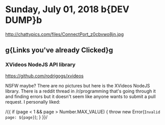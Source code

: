 # Sunday, July 01, 2018 b{DEV DUMP}b

<http://chattypics.com/files/ConnectPort_z0cbvwo8jn.jpg>

## g{Links you've already Clicked}g

### XVideos NodeJS API library

<https://github.com/rodrigogs/xvideos>

NSFW maybe? There are no pictures but here is the XVideos NodeJS library. There is a reddit thread in /r/programming that's going through it and finding errors but it doesn't seem like anyone wants to submit a pull request. I personally liked:

/{{
    if (page < 1 && page > Number.MAX_VALUE) {
    throw new Error(`Invalid page: ${page}`);
  }
  }}/